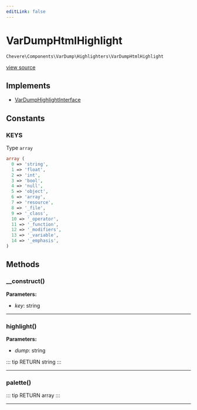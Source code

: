 ```yaml
---
editLink: false
---
```


# VarDumpHtmlHighlight

`Chevere\Components\VarDump\Highlighters\VarDumpHtmlHighlight`

[view source](https://github.com/chevere/chevere/blob/master/src/Chevere/Components/VarDump/Highlighters/VarDumpHtmlHighlight.php)

## Implements

- [VarDumpHighlightInterface](../../../Interfaces/VarDump/VarDumpHighlightInterface.md)

## Constants

### KEYS

Type `array`

```php
array (
  0 => 'string',
  1 => 'float',
  2 => 'int',
  3 => 'bool',
  4 => 'null',
  5 => 'object',
  6 => 'array',
  7 => 'resource',
  8 => '_file',
  9 => '_class',
  10 => '_operator',
  11 => '_function',
  12 => '_modifiers',
  13 => '_variable',
  14 => '_emphasis',
)
```

## Methods

### __construct()

**Parameters:**

- *key*: string

---

### highlight()

**Parameters:**

- *dump*: string

::: tip RETURN
string
:::

---

### palette()

::: tip RETURN
array
:::

---
